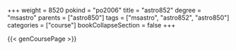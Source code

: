+++
weight = 8520
pokind = "po2006"
title = "astro852"
degree = "msastro"
parents = ["astro850"]
tags = ["msastro", "astro852", "astro850"]
categories = ["course"]
bookCollapseSection = false
+++

{{< genCoursePage >}}
